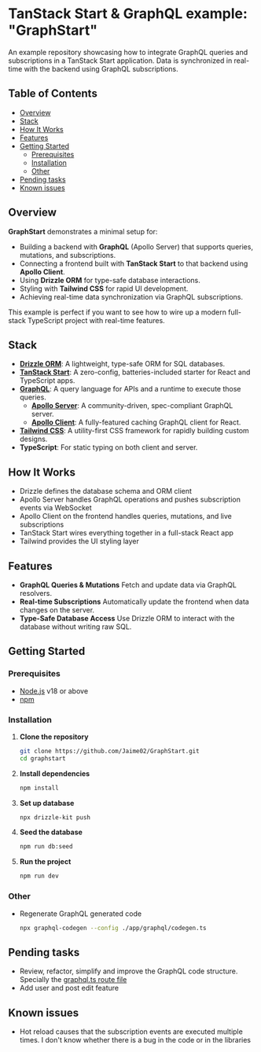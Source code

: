 # TanStack Start & GraphQL example: "GraphStart"

An example repository showcasing how to integrate GraphQL queries and subscriptions in a TanStack Start application. Data is synchronized in real-time with the backend using GraphQL subscriptions.

## Table of Contents

- [Overview](#overview)
- [Stack](#stack)
- [How It Works](#how-it-works)
- [Features](#features)
- [Getting Started](#getting-started)
  - [Prerequisites](#prerequisites)
  - [Installation](#installation)
  - [Other](#other)
- [Pending tasks](#pending-tasks)
- [Known issues](#known-issues)

## Overview

**GraphStart** demonstrates a minimal setup for:

- Building a backend with **GraphQL** (Apollo Server) that supports queries, mutations, and subscriptions.
- Connecting a frontend built with **TanStack Start** to that backend using **Apollo Client**.
- Using **Drizzle ORM** for type-safe database interactions.
- Styling with **Tailwind CSS** for rapid UI development.
- Achieving real-time data synchronization via GraphQL subscriptions.

This example is perfect if you want to see how to wire up a modern full-stack TypeScript project with real-time features.

## Stack

- **[Drizzle ORM](https://orm.drizzle.team/)**: A lightweight, type-safe ORM for SQL databases.
- **[TanStack Start](https://tanstack.com/start)**: A zero-config, batteries-included starter for React and TypeScript apps.
- **[GraphQL](https://graphql.org/)**: A query language for APIs and a runtime to execute those queries.
  - **[Apollo Server](https://www.apollographql.com/docs/apollo-server/)**: A community-driven, spec-compliant GraphQL server.
  - **[Apollo Client](https://www.apollographql.com/docs/react/)**: A fully-featured caching GraphQL client for React.
- **[Tailwind CSS](https://tailwindcss.com/)**: A utility-first CSS framework for rapidly building custom designs.
- **TypeScript**: For static typing on both client and server.

## How It Works

- Drizzle defines the database schema and ORM client
-  Apollo Server handles GraphQL operations and pushes subscription events via WebSocket
- Apollo Client on the frontend handles queries, mutations, and live subscriptions
- TanStack Start wires everything together in a full-stack React app
- Tailwind provides the UI styling layer

## Features

- **GraphQL Queries & Mutations**
  Fetch and update data via GraphQL resolvers.
- **Real-time Subscriptions**
  Automatically update the frontend when data changes on the server.
- **Type-Safe Database Access**
  Use Drizzle ORM to interact with the database without writing raw SQL.

## Getting Started

### Prerequisites

- [Node.js](https://nodejs.org/) v18 or above
- [npm](https://www.npmjs.com/)

### Installation

1. **Clone the repository**
   ```bash
   git clone https://github.com/Jaime02/GraphStart.git
   cd graphstart
   ```

2. **Install dependencies**
   ```bash
   npm install
   ```

3. **Set up database**
    ```bash
    npx drizzle-kit push
    ```

4. **Seed the database**
    ```bash
    npm run db:seed
    ```

5. **Run the project**
    ```bash
    npm run dev
    ```

### Other

- Regenerate GraphQL generated code
    ```bash
    npx graphql-codegen --config ./app/graphql/codegen.ts
    ```

## Pending tasks

- Review, refactor, simplify and improve the GraphQL code structure. Specially the [graphql.ts route file](app/routes/api/graphql.ts)
- Add user and post edit feature

## Known issues

- Hot reload causes that the subscription events are executed multiple times. I don't know whether there is a bug in the code or in the libraries
